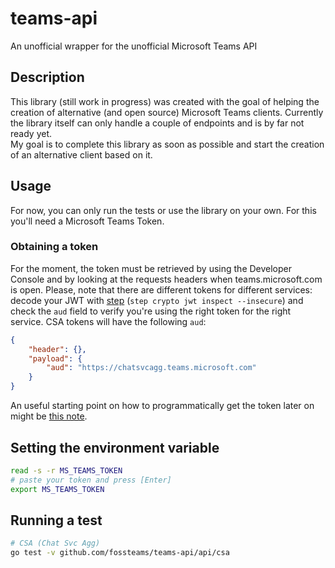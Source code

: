# teams-api

An unofficial wrapper for the unofficial Microsoft Teams API

## Description

This library (still work in progress) was created with the goal
of helping the creation of alternative (and open source) 
Microsoft Teams clients. Currently the library itself can only
handle a couple of endpoints and is by far not ready yet.  
My goal is to complete this library as soon as possible and start
the creation of an alternative client based on it.

## Usage

For now, you can only run the tests or use the library on your own.
For this you'll need a Microsoft Teams Token.

### Obtaining a token

For the moment, the token must be retrieved by using the Developer Console
and by looking at the requests headers when teams.microsoft.com is open.
Please, note that there are different tokens for different services:
decode your JWT with [step](https://github.com/smallstep/cli) 
(`step crypto jwt inspect --insecure`) and check the `aud` field to
verify you're using the right token for the right service.
CSA tokens will have the following `aud`:
```json
{
    "header": {},
    "payload": {
        "aud": "https://chatsvcagg.teams.microsoft.com"
    }
}
```

An useful starting point on how to programmatically get the token later
on might be [this note](https://github.com/seancabahug/UHDiscordBot/blob/636bd329c085203648b65944a71a68656371385e/notes.txt).

## Setting the environment variable
```bash
read -s -r MS_TEAMS_TOKEN
# paste your token and press [Enter]
export MS_TEAMS_TOKEN
```

## Running a test
```bash
# CSA (Chat Svc Agg)
go test -v github.com/fossteams/teams-api/api/csa
```